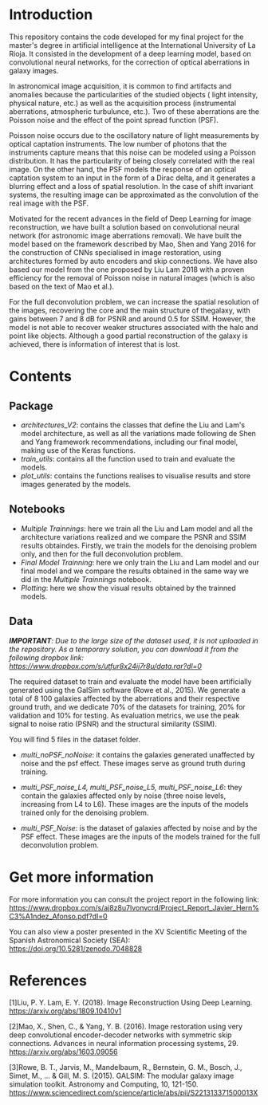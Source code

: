 
# Introduction

This repository contains the code developed for my final project for the master's degree in artificial intelligence at the International University of La Rioja. It consisted in the development of a deep learning model, based on convolutional neural networks, for the correction of optical aberrations in galaxy images.

In astronomical image acquisition, it is common to find artifacts and anomalies because the particularities of the studied objects ( light intensity, physical nature, etc.) as well as the acquisition process (instrumental aberrations, atmospheric turbulunce, etc.). Two of these aberrations are the Poisson noise and the effect of the  point spread function (PSF).

Poisson noise occurs due to the oscillatory nature of light measurements by optical captation instruments. The low number of photons that the instruments capture means that this noise can be modeled using a Poisson distribution. It has the particularity of being closely correlated with the real image. On the other hand, the PSF models the response of an optical captation system to an input in the form of a Dirac delta, and it generates a blurring effect and a loss of spatial resolution. In the case of shift invariant systems, the resulting image can be approximated as the convolution of the real image with the PSF. 

Motivated for the recent advances in the field of Deep Learning for image reconstruction, we have built a solution based on convolutional neural network (for astronomic image aberrations removal). We have built the model based on the framework described by Mao, Shen and Yang 2016 for the construction of CNNs specialised in image restoration, using architectures formed by auto encoders and skip connections. We have also based our model from the one proposed by Liu Lam 2018 with a proven efficiency for the removal of Poisson noise in natural images (which is also based on the text of Mao et al.). 

For the full deconvolution problem, we can increase the spatial resolution of the images, recovering the core and the main structure of thegalaxy, with gains between 7 and 8 dB for PSNR and around 0.5 for SSIM. However, the model is not able to recover weaker structures associated with the halo and point like objects. Although a good partial reconstruction of the galaxy is achieved, there is information of interest that is lost.


# Contents

## Package

- *architectures_V2*: contains the classes that define the Liu and Lam's model architecture, as well as all the variations made following de Shen and Yang framework recommendations, including our final model, making use of the Keras functions.
- *train_utils*: contains all the function used to train and evaluate the models.
- *plot_utils*: contains the functions realises to visualise results and store images generated by the models.

## Notebooks
- *Multiple Trainnings*: here we train all the Liu and Lam model and all the architecture variations realized and we compare the PSNR and SSIM results obtaindes. Firstly, we train the models for the denoising problem only, and then for the full deconvolution problem.
- *Final Model Trainning*: here we only train the Liu and Lam model and our final model and we compare the results obtained in the same way we did in the *Multiple Trainnings* notebook.
- *Plotting*: here we show the visual results obtained by the trainned models.

## Data

***IMPORTANT**: Due to the large size of the dataset used, it is not uploaded in the repository. As a temporary solution, you can download it from the following dropbox link: https://www.dropbox.com/s/utfur8x24ij7r8u/data.rar?dl=0*

The required dataset to train and evaluate the model have been artificially generated using the GalSim software (Rowe et al., 2015). We generate a total of 8 100 galaxies affected by the aberrations and their respective ground truth, and we dedicate 70% of the datasets for training, 20% for validation and 10% for
testing. As evaluation metrics, we use the peak signal to noise ratio (PSNR) and the structural similarity (SSIM).

You will find 5 files in the dataset folder.

- *multi_noPSF_noNoise*: it contains the galaxies generated unaffected by noise and the psf effect. These images serve as ground truth during training.

- *multi_PSF_noise_L4, multi_PSF_noise_L5, multi_PSF_noise_L6*: they contain the galaxies affected only by noise (three noise levels, increasing from L4 to L6). These images are the inputs of the models trained only for the denoising problem.

- *multi_PSF_Noise*: is the dataset of galaxies affected by noise and by the PSF effect. These images are the inputs of the models trained for the full deconvolution problem.


# Get more information

For more information you can consult the project report in the following link: https://www.dropbox.com/s/aj8z8u7lvonvcrd/Project_Report_Javier_Hern%C3%A1ndez_Afonso.pdf?dl=0

You can also view a poster presented in the XV Scientific Meeting of the Spanish Astronomical Society (SEA): https://doi.org/10.5281/zenodo.7048828


# References

[1]Liu, P. Y. Lam, E. Y. (2018). Image Reconstruction Using Deep Learning. https://arxiv.org/abs/1809.10410v1

[2]Mao, X., Shen, C., & Yang, Y. B. (2016). Image restoration using very deep convolutional encoder-decoder networks with symmetric skip connections. Advances in neural information processing systems, 29. https://arxiv.org/abs/1603.09056

[3]Rowe, B. T., Jarvis, M., Mandelbaum, R., Bernstein, G. M., Bosch, J., Simet, M., ... & Gill, M. S. (2015). GALSIM: The modular galaxy image simulation toolkit. Astronomy and Computing, 10, 121-150. https://www.sciencedirect.com/science/article/abs/pii/S221313371500013X
